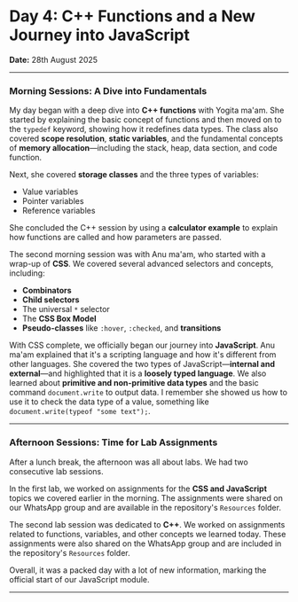 # Day 4: C++ Functions and a New Journey into JavaScript

**Date:** 28th August 2025

---

### Morning Sessions: A Dive into Fundamentals

My day began with a deep dive into **C++ functions** with Yogita ma'am. She started by explaining the basic concept of functions and then moved on to the `typedef` keyword, showing how it redefines data types. The class also covered **scope resolution**, **static variables**, and the fundamental concepts of **memory allocation**—including the stack, heap, data section, and code function.

Next, she covered **storage classes** and the three types of variables:
- Value variables
- Pointer variables
- Reference variables

She concluded the C++ session by using a **calculator example** to explain how functions are called and how parameters are passed.

The second morning session was with Anu ma'am, who started with a wrap-up of **CSS**. We covered several advanced selectors and concepts, including:
- **Combinators**
- **Child selectors**
- The universal `*` selector
- The **CSS Box Model**
- **Pseudo-classes** like `:hover`, `:checked`, and **transitions**

With CSS complete, we officially began our journey into **JavaScript**. Anu ma'am explained that it's a scripting language and how it's different from other languages. She covered the two types of JavaScript—**internal and external**—and highlighted that it is a **loosely typed language**. We also learned about **primitive and non-primitive data types** and the basic command `document.write` to output data. I remember she showed us how to use it to check the data type of a value, something like `document.write(typeof "some text");`.

---

### Afternoon Sessions: Time for Lab Assignments

After a lunch break, the afternoon was all about labs. We had two consecutive lab sessions.

In the first lab, we worked on assignments for the **CSS and JavaScript** topics we covered earlier in the morning. The assignments were shared on our WhatsApp group and are available in the repository's `Resources` folder.

The second lab session was dedicated to **C++**. We worked on assignments related to functions, variables, and other concepts we learned today. These assignments were also shared on the WhatsApp group and are included in the repository's `Resources` folder.

Overall, it was a packed day with a lot of new information, marking the official start of our JavaScript module.

---